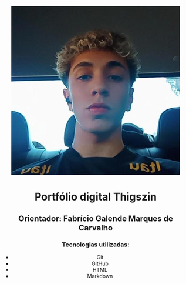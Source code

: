 <!DOCTYPE html>
<html lang="en">
<head>
    <meta charset="UTF-8">
    <meta name="viewport" content="width=device-width, initial-scale=1.0">
</head>
<body>
    <div style="text-align:center;">
        <img src="/mgt/thigsPics.jpeg" alt="Pic"/> 
        <h1>Portfólio digital Thigszin</h1>
        <h2>Orientador: Fabrício Galende Marques de Carvalho</h2>
        <h3>Tecnologias utilizadas:</h3>
        <ul>
            <li>Git</li>
            <li>GitHub</li>
            <li>HTML</li>
            <li>Markdown</li>
        </ul>
    </div>
</body>
</html>
